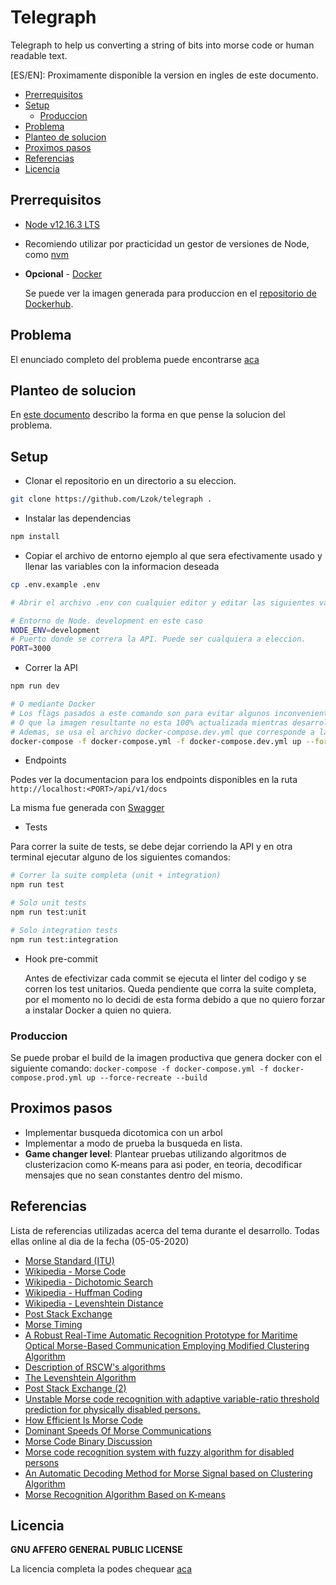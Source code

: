 # Telegraph
Telegraph to help us converting a string of bits into morse code or human readable text.

[ES/EN]: Proximamente disponible la version en ingles de este documento.

- [Prerrequisitos](#Prerrequisitos)
- [Setup](#Setup)
    - [Produccion](#Produccion)
- [Problema](#Problema)
- [Planteo de solucion](#Planteo-de-solucion)
- [Proximos pasos](#Proximos-pasos)
- [Referencias](#Referencias)
- [Licencia](#Licencia)

## Prerrequisitos

- [Node v12.16.3 LTS](https://nodejs.org/en/)
- Recomiendo utilizar por practicidad un gestor de versiones de Node, como [nvm](https://github.com/nvm-sh/nvm)
- **Opcional** - [Docker](https://docs.docker.com/get-docker/)

    Se puede ver la imagen generada para produccion en el [repositorio de Dockerhub](https://hub.docker.com/repository/docker/lzok/telegraph).


## Problema

El enunciado completo del problema puede encontrarse [aca](https://github.com/Lzok/telegraph/blob/master/Problem.md)


## Planteo de solucion

En [este documento](https://github.com/Lzok/telegraph/blob/master/Solution.md) describo la forma en que pense la solucion del problema.

## Setup

- Clonar el repositorio en un directorio a su eleccion.

```bash
git clone https://github.com/Lzok/telegraph .
```

- Instalar las dependencias

```bash
npm install
```

- Copiar el archivo de entorno ejemplo al que sera efectivamente usado y llenar las variables con la informacion deseada

```bash
cp .env.example .env 

# Abrir el archivo .env con cualquier editor y editar las siguientes variables

# Entorno de Node. development en este caso
NODE_ENV=development
# Puerto donde se correra la API. Puede ser cualquiera a eleccion.
PORT=3000
```

- Correr la API

```bash
npm run dev

# O mediante Docker
# Los flags pasados a este comando son para evitar algunos inconvenientes de cache
# O que la imagen resultante no esta 100% actualizada mientras desarrollamos.
# Ademas, se usa el archivo docker-compose.dev.yml que corresponde a la version de desarrollo
docker-compose -f docker-compose.yml -f docker-compose.dev.yml up --force-recreate --build
```

- Endpoints

Podes ver la documentacion para los endpoints disponibles en la ruta `http://localhost:<PORT>/api/v1/docs`

La misma fue generada con [Swagger](https://swagger.io/)

- Tests

Para correr la suite de tests, se debe dejar corriendo la API y en otra terminal ejecutar alguno de los siguientes comandos:

```bash
# Correr la suite completa (unit + integration)
npm run test

# Solo unit tests
npm run test:unit

# Solo integration tests
npm run test:integration
```

- Hook pre-commit

    Antes de efectivizar cada commit se ejecuta el linter del codigo y se corren los test unitarios. Queda pendiente que corra la suite completa, por el momento no lo decidi de esta forma debido a que no quiero forzar a instalar Docker a quien no quiera.
    
   
### Produccion

Se puede probar el build de la imagen productiva que genera docker con el siguiente comando:
`docker-compose -f docker-compose.yml -f docker-compose.prod.yml up --force-recreate --build`

## Proximos pasos
- Implementar busqueda dicotomica con un arbol
- Implementar a modo de prueba la busqueda en lista.
- **Game changer level**: Plantear pruebas utilizando algoritmos de clusterizacion como K-means para asi poder, en teoria,
decodificar mensajes que no sean constantes dentro del mismo.

## Referencias
Lista de referencias utilizadas acerca del tema durante el desarrollo. Todas ellas online al dia de la fecha (05-05-2020)

- [Morse Standard (ITU)](https://www.itu.int/dms_pubrec/itu-r/rec/m/R-REC-M.1677-1-200910-I!!PDF-E.pdf)
- [Wikipedia - Morse Code](https://en.wikipedia.org/wiki/Morse_code)
- [Wikipedia - Dichotomic Search](https://en.wikipedia.org/wiki/Dichotomic_search)
- [Wikipedia - Huffman Coding](https://en.wikipedia.org/wiki/Huffman_coding)
- [Wikipedia - Levenshtein Distance](https://en.wikipedia.org/wiki/Levenshtein_distance)
- [Post Stack Exchange](https://cs.stackexchange.com/questions/39920/is-morse-code-binary-ternary-or-quinary)
- [Morse Timing](https://morsecode.world/international/timing.html)
- [A Robust Real-Time Automatic Recognition Prototype for Maritime Optical Morse-Based Communication Employing Modified Clustering Algorithm](https://www.mdpi.com/2076-3417/10/4/1227/htm#)
- [Description of RSCW's algorithms](http://www.pa3fwm.nl/software/rscw/algorithm.html)
- [The Levenshtein Algorithm](https://www.cuelogic.com/blog/the-levenshtein-algorithm)
- [Post Stack Exchange (2)](https://ham.stackexchange.com/questions/2202/decoding-the-morse-code)
- [Unstable Morse code recognition with adaptive variable-ratio threshold prediction for physically disabled persons.](https://www.ncbi.nlm.nih.gov/pubmed/11001520)
- [How Efficient Is Morse Code](https://www.johndcook.com/blog/2017/02/08/how-efficient-is-morse-code/)
- [Dominant Speeds Of Morse Communications](https://ham.stackexchange.com/questions/14679/dominant-speeds-of-morse-communications)
- [Morse Code Binary Discussion](https://chat.stackexchange.com/rooms/21638/morse-code-and-binary-discussion)
- [Morse code recognition system with fuzzy algorithm for disabled persons](https://www.researchgate.net/publication/10985617_Morse_code_recognition_system_with_fuzzy_algorithm_for_disabled_persons)
- [An Automatic Decoding Method for Morse Signal based on Clustering Algorithm](https://link.springer.com/chapter/10.1007%2F978-3-319-50209-0_29)
- [Morse Recognition Algorithm Based on K-means](https://ieeexplore.ieee.org/document/8799149)


## Licencia

**GNU AFFERO GENERAL PUBLIC LICENSE**

La licencia completa la podes chequear [aca](https://github.com/Lzok/telegraph/blob/master/LICENSE)